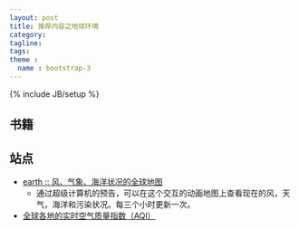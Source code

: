 ```yaml
---
layout: post
title: 推荐内容之地球环境
category:
tagline:
tags:
theme :
  name : bootstrap-3
---
```

{% include JB/setup %}

## 书籍

## 站点

+ [earth :: 风、气象、海洋状况的全球地图](https://earth.nullschool.net/)
  - 通过超级计算机的预告，可以在这个交互的动画地图上查看现在的风，天气，海洋和污染状况。每三个小时更新一次。
+ [全球各地的实时空气质量指数（AQI）](http://aqicn.org/city/beijing/cn/)

